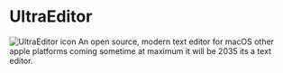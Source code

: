 # UltraEditor
![UltraEditor icon](https://github-production-user-asset-6210df.s3.amazonaws.com/168763162/425700640-b52575ad-5376-4915-a02d-57074e7eb362.png?X-Amz-Algorithm=AWS4-HMAC-SHA256&X-Amz-Credential=AKIAVCODYLSA53PQK4ZA%2F20250322%2Fus-east-1%2Fs3%2Faws4_request&X-Amz-Date=20250322T031021Z&X-Amz-Expires=300&X-Amz-Signature=32988be6a5c99e939965723444ba39ff767ccca25d200d945896026727f387c3&X-Amz-SignedHeaders=host)
An open source, modern text editor for macOS other apple platforms coming sometime at maximum it will be 2035
its a text editor.
